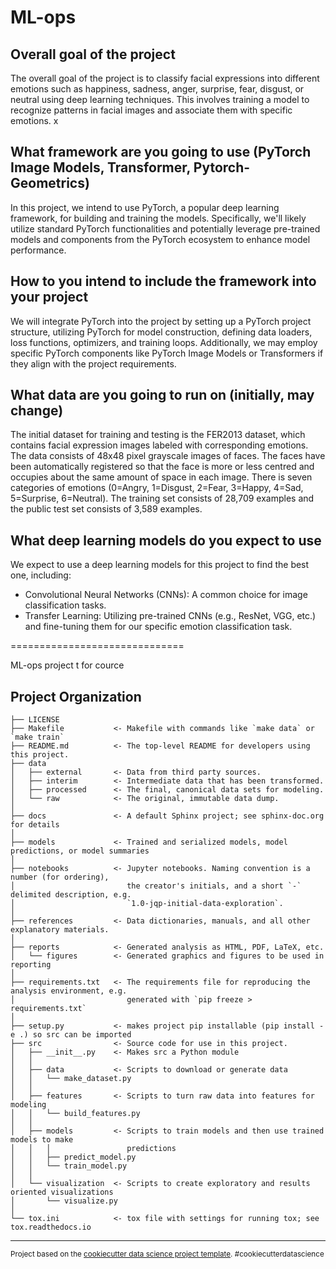 # ML-ops

## Overall goal of the project
The overall goal of the project is to classify facial expressions into different emotions such as happiness, sadness, anger, surprise, fear, disgust, or neutral using deep learning techniques. This involves training a model to recognize patterns in facial images and associate them with specific emotions.
x
## What framework are you going to use (PyTorch Image Models, Transformer, Pytorch-Geometrics)

In this project, we intend to use PyTorch, a popular deep learning framework, for building and training the models. Specifically, we'll likely utilize standard PyTorch functionalities and potentially leverage pre-trained models and components from the PyTorch ecosystem to enhance model performance.

## How to you intend to include the framework into your project
We will integrate PyTorch into the project by setting up a PyTorch project structure, utilizing PyTorch for model construction, defining data loaders, loss functions, optimizers, and training loops. Additionally, we may employ specific PyTorch components like PyTorch Image Models or Transformers if they align with the project requirements.

## What data are you going to run on (initially, may change)
The initial dataset for training and testing is the FER2013 dataset, which contains facial expression images labeled with corresponding emotions. The data consists of 48x48 pixel grayscale images of faces. The faces have been automatically registered so that the face is more or less centred and occupies about the same amount of space in each image. There is seven categories of emotions (0=Angry, 1=Disgust, 2=Fear, 3=Happy, 4=Sad, 5=Surprise, 6=Neutral). The training set consists of 28,709 examples and the public test set consists of 3,589 examples.

## What deep learning models do you expect to use
We expect to use a deep learning models for this project to find the best one, including:

- Convolutional Neural Networks (CNNs): A common choice for image classification tasks.
- Transfer Learning: Utilizing pre-trained CNNs (e.g., ResNet, VGG, etc.) and fine-tuning them for our specific emotion classification task.




==============================

ML-ops project t  for cource

Project Organization
------------

    ├── LICENSE
    ├── Makefile           <- Makefile with commands like `make data` or `make train`
    ├── README.md          <- The top-level README for developers using this project.
    ├── data
    │   ├── external       <- Data from third party sources.
    │   ├── interim        <- Intermediate data that has been transformed.
    │   ├── processed      <- The final, canonical data sets for modeling.
    │   └── raw            <- The original, immutable data dump.
    │
    ├── docs               <- A default Sphinx project; see sphinx-doc.org for details
    │
    ├── models             <- Trained and serialized models, model predictions, or model summaries
    │
    ├── notebooks          <- Jupyter notebooks. Naming convention is a number (for ordering),
    │                         the creator's initials, and a short `-` delimited description, e.g.
    │                         `1.0-jqp-initial-data-exploration`.
    │
    ├── references         <- Data dictionaries, manuals, and all other explanatory materials.
    │
    ├── reports            <- Generated analysis as HTML, PDF, LaTeX, etc.
    │   └── figures        <- Generated graphics and figures to be used in reporting
    │
    ├── requirements.txt   <- The requirements file for reproducing the analysis environment, e.g.
    │                         generated with `pip freeze > requirements.txt`
    │
    ├── setup.py           <- makes project pip installable (pip install -e .) so src can be imported
    ├── src                <- Source code for use in this project.
    │   ├── __init__.py    <- Makes src a Python module
    │   │
    │   ├── data           <- Scripts to download or generate data
    │   │   └── make_dataset.py
    │   │
    │   ├── features       <- Scripts to turn raw data into features for modeling
    │   │   └── build_features.py
    │   │
    │   ├── models         <- Scripts to train models and then use trained models to make
    │   │   │                 predictions
    │   │   ├── predict_model.py
    │   │   └── train_model.py
    │   │
    │   └── visualization  <- Scripts to create exploratory and results oriented visualizations
    │       └── visualize.py
    │
    └── tox.ini            <- tox file with settings for running tox; see tox.readthedocs.io


--------

<p><small>Project based on the <a target="_blank" href="https://drivendata.github.io/cookiecutter-data-science/">cookiecutter data science project template</a>. #cookiecutterdatascience</small></p>
